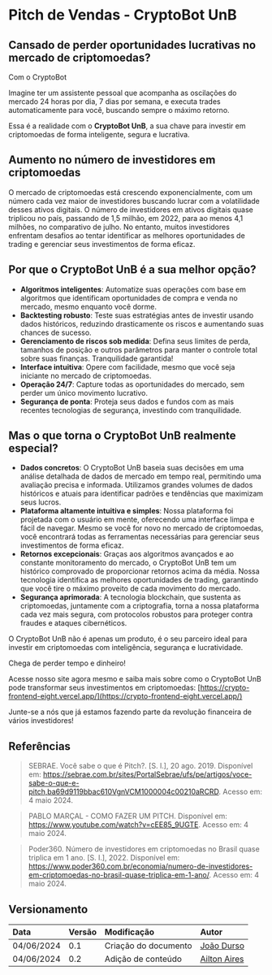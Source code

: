 <!-- ```markdown -->

# Pitch de Vendas - CryptoBot UnB

## Cansado de perder oportunidades lucrativas no mercado de criptomoedas?

Com o CryptoBot 

Imagine ter um assistente pessoal que acompanha as oscilações do mercado 24 horas por dia, 7 dias por semana, e executa trades automaticamente para você, buscando sempre o máximo retorno.

Essa é a realidade com o **CryptoBot UnB**, a sua chave para investir em criptomoedas de forma inteligente, segura e lucrativa.

## Aumento no número de investidores em criptomoedas
O mercado de criptomoedas está crescendo exponencialmente, com um número cada vez maior de investidores buscando lucrar com a volatilidade desses ativos digitais. O número de investidores em ativos digitais quase triplicou no país, passando de 1,5 milhão, em 2022, para ao menos 4,1 milhões, no comparativo de julho. No entanto, muitos investidores enfrentam desafios ao tentar identificar as melhores oportunidades de trading e gerenciar seus investimentos de forma eficaz.

## Por que o CryptoBot UnB é a sua melhor opção?
- **Algoritmos inteligentes**: Automatize suas operações com base em algoritmos que identificam oportunidades de compra e venda no mercado, mesmo enquanto você dorme.
- **Backtesting robusto**: Teste suas estratégias antes de investir usando dados históricos, reduzindo drasticamente os riscos e aumentando suas chances de sucesso.
- **Gerenciamento de riscos sob medida**: Defina seus limites de perda, tamanhos de posição e outros parâmetros para manter o controle total sobre suas finanças. Tranquilidade garantida!
- **Interface intuitiva**: Opere com facilidade, mesmo que você seja iniciante no mercado de criptomoedas.
- **Operação 24/7**: Capture todas as oportunidades do mercado, sem perder um único movimento lucrativo.
- **Segurança de ponta**: Proteja seus dados e fundos com as mais recentes tecnologias de segurança, investindo com tranquilidade.

## Mas o que torna o CryptoBot UnB realmente especial?
- **Dados concretos**: O CryptoBot UnB baseia suas decisões em uma análise detalhada de dados de mercado em tempo real, permitindo uma avaliação precisa e informada. Utilizamos grandes volumes de dados históricos e atuais para identificar padrões e tendências que maximizam seus lucros.
- **Plataforma altamente intuitiva e simples**: Nossa plataforma foi projetada com o usuário em mente, oferecendo uma interface limpa e fácil de navegar. Mesmo se você for novo no mercado de criptomoedas, você encontrará todas as ferramentas necessárias para gerenciar seus investimentos de forma eficaz.
- **Retornos excepcionais**: Graças aos algoritmos avançados e ao constante monitoramento do mercado, o CryptoBot UnB tem um histórico comprovado de proporcionar retornos acima da média. Nossa tecnologia identifica as melhores oportunidades de trading, garantindo que você tire o máximo proveito de cada movimento do mercado.
- **Segurança aprimorada**: A tecnologia blockchain, que sustenta as criptomoedas, juntamente com a criptografia, torna a nossa plataforma cada vez mais segura, com protocolos robustos para proteger contra fraudes e ataques cibernéticos.

O CryptoBot UnB não é apenas um produto, é o seu parceiro ideal para investir em criptomoedas com inteligência, segurança e lucratividade.

Chega de perder tempo e dinheiro!

Acesse nosso site agora mesmo e saiba mais sobre como o CryptoBot UnB pode transformar seus investimentos em criptomoedas: [https://crypto-frontend-eight.vercel.app/](https://crypto-frontend-eight.vercel.app/)

Junte-se a nós que já estamos fazendo parte da revolução financeira de vários investidores!

## Referências

> SEBRAE. Você sabe o que é Pitch?. [S. l.], 20 ago. 2019. Disponível em: https://sebrae.com.br/sites/PortalSebrae/ufs/pe/artigos/voce-sabe-o-que-e-pitch,ba69d9119bbac610VgnVCM1000004c00210aRCRD. Acesso em: 4 maio 2024.

> PABLO MARÇAL - COMO FAZER UM PITCH. Disponível em: https://www.youtube.com/watch?v=cEE85_9UGTE. Acesso em: 4 maio 2024.

> Poder360. Número de investidores em criptomoedas no Brasil quase triplica em 1 ano. [S. l.], 2022. Disponível em: https://www.poder360.com.br/economia/numero-de-investidores-em-criptomoedas-no-brasil-quase-triplica-em-1-ano/. Acesso em: 4 maio 2024.

## Versionamento

| Data | Versão | Modificação | Autor |
| :- | :- | :- | :- |
| 04/06/2024 | 0.1 | Criação do documento | [João Durso](https://github.com/jvsdurso) | 
| 04/06/2024 | 0.2 | Adição de conteúdo | [Ailton Aires](https://github.com/ailtonaires) |


<!-- ``` -->